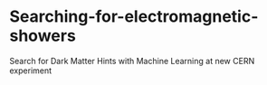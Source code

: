 # Searching-for-electromagnetic-showers
Search for Dark Matter Hints with Machine Learning at new CERN experiment
